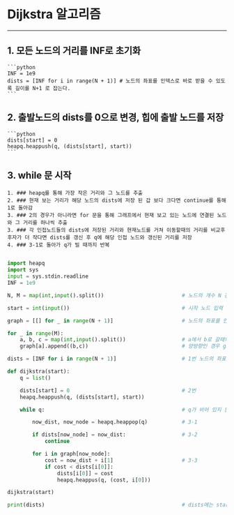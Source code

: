 # Dijkstra 알고리즘
___

## 1. 모든 노드의 거리를 INF로 초기화
    ```python
    INF = 1e9
    dists = [INF for i in range(N + 1)] # 노드의 좌표를 인덱스로 바로 받을 수 있도록 길이를 N+1 로 잡는다.
    ```

## 2. 출발노드의 dists를 0으로 변경, 힙에 출발 노드를 저장 
    ```python
    dists[start] = 0
    heapq.heappush(q, (dists[start], start))
    ```
## 3. while 문 시작
    1. ### heapq를 통해 가장 작은 거리와 그 노드를 추출
    2. ### 현재 보는 거리가 해당 노드의 dists에 저장 된 갑 보다 크다면 continue를 통해 1로 돌아감
    3. ### 2의 경우가 아니라면 for 문을 통해 그래프에서 현재 보고 있는 노드에 연결된 노드와 그 거리를 하나씩 추출
    3. ### 각 인접노드들의 dists에 저장된 거리와 현재노드를 거쳐 이동할때의 거리를 비교후 후자가 더 작다면 dists를 갱신 후 q에 해당 인접 노드와 갱신된 거리를 저장
    4. ### 3-1로 돌아가 q가 빌 때까지 반복



```python

import heapq
import sys
input = sys.stdin.readline
INF = 1e9

N, M = map(int,input().split())                         # 노드의 개수 N 간선의 개수 M을 입력받기

start = int(input())                                    # 시작 노드 입력 받기

graph = [[] for _ in range(N + 1)]                      # 노드의 좌표를 인덱스로 바로 받을 수 있도록 길이를 N+1 로 잡는다.

for _ in range(M):
    a, b, c = map(int,input().split())                  # a에서 b로 갈때의 거리 c(ost)를 입력 받아 graph에 저장한다.
    graph[a].append((b,c))                              # 양방향인 경우 graph[b].append((a,c))도 추가

dists = [INF for i in range(N + 1)]                     # 1번 노드의 좌표를 인덱스로 바로 받을 수 있도록 길이를 N+1 로 잡는다.

def dijkstra(start):
    q = list()

    dists[start] = 0                                    # 2번
    heapq.heappush(q, (dists[start], start))

    while q:                                            # q가 비어 있지 않은 동안

        now_dist, now_node = heapq.heappop(q)           # 3-1

        if dists[now_node] = now_dist:                  # 3-2
            continue

        for i in graph[now_node]:
            cost = now_dist + i[1]                      # 3-3
            if cost < dists[i[0]]:
                dists[i[0]] = cost
                heapq.heappus(q, (cost, i[0]))

dijkstra(start)

print(dists)                                            # dists에는 start 노드부터 각 인덱스의 노드까지 가는 거리가 저장된다. 만약 거리가 INF 라면 해당 노드에 도달하지 못했다는 것이다.
```